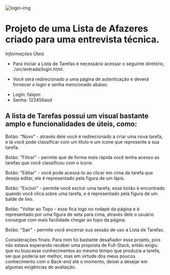 ![login-img](https://user-images.githubusercontent.com/95901427/151910370-5d4cf978-af55-48de-934a-c563e2405935.png)



<h1>Projeto de uma Lista de Afazeres criado para uma entrevista técnica.</h1>

*Informações Úteis*

* Para iniciar a Lista de Tarefas é necessário acessar o seguinte diretório, ./src/entrada/login.html.

* Você será redirecionado a uma página de autenticação e deverá fornecer o login e senha mencionado abaixo:
- Login: falqon
- Senha: 123456asd

<h2>A lista de Tarefas possui um visual bastante amplo e funcionalidades de úteis, como:</h2>

<p>Botão: "Novo" - através dele você é redirecionado a criar uma nova tarefa, e lá você pode classificar
com um título e um ícone que represente a sua tarefa.</p>

<p>Botão: "Filtrar" - permite que de forma mais rápida você tenha acesso as tarefas que você classificou com
o ícone.</p>

<p>Botão: "Editar" - você pode acessá-lo ao clicar em cima da tarefa que deseja editar, ele é representado 
pela figura de um lápis.

<p>Botão: "Excluir" - permite você excluir uma tarefa, esse botão é encontrado quando você clica sobre uma 
tarefa, e é representado pela figura de um balde de lixo.</p>

<p>Botão: "Voltar ao Topo - esse fica logo no rodapé da página e é representado por uma figura de seta para
cima, através dele o usuário consegue com mais facilidade chegar ao topo da página.</p>

<p>Botão: "Sair" - permite você encerrar sua sessão de uso a Lista de Tarefas.</p>

Considerações finais:
Para mim foi bastante desafiador esse projeto, pois não estava esperando receber uma proposta de Full-Stack, 
então exigiu que eu buscasse conhecimentos ao mesmo tempo que produzia a tarefa, sei que poderia ser melhor, 
mas em virtude dos meus poucos conhecimento com o Back-end até o momento, deixei a desejar em algumas exigências
de avaliação.
